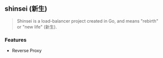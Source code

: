 ## shinsei (新生)
> Shinsei is a load-balancer project created in Go, and means "rebirth" or "new life" (新生).

### Features
- Reverse Proxy
